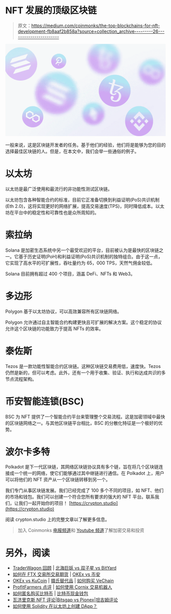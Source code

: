 # NFT 发展的顶级区块链

> 原文：<https://medium.com/coinmonks/the-top-blockchains-for-nft-development-fb8aaf2b858a?source=collection_archive---------26----------------------->

![](img/df4f29bb702a05ef09582f27eba32939.png)

一般来说，这是区块链开发者的任务。基于他们的经验，他们将是能够为您的目的选择最佳区块链的人。但是，在本文中，我们会举一些通俗的例子。

# **以太坊**

以太坊是最广泛使用和最流行的非功能性测试区块链。

以太坊包含各种智能合约的标准，目前它正准备切换到利益证明(PoS)共识机制(Eth 2.0)，这将实现更好的网络扩展，提高交易速度(TPS)，同时降低成本。以太坊在平台中的稳定性和可靠性也是众所周知的。

# **索拉纳**

Solana 是加密生态系统中另一个最受欢迎的平台，目前被认为是最快的区块链之一。它基于历史证明(PoH)和利益证明(PoS)共识机制的独特组合。由于这一点，它实现了高水平的可扩展性，吞吐量约为 65，000 TPS，天然气佣金较低。

Solana 目前拥有超过 400 个项目，涵盖 DeFi、NFTs 和 Web3。

# **多边形**

Polygon 基于以太坊协议，可以高效兼容所有区块链网络。

Polygon 允许通过自主智能合约构建更快且可扩展的解决方案。这个稳定的协议允许这个区块链的功能致力于提高 NFTs 的效率。

# **泰佐斯**

Tezos 是一款功能性智能合约区块链。这种区块链交易费用低，速度快。Tezos 仍然是新的，但可以考虑。此外，还有一个用于收集、验证、执行和达成共识的多节点流程架构。

# **币安智能连锁(BSC)**

BSC 为 NFT 提供了一个智能合约平台来管理整个交易流程。这是加密领域中最快的区块链网络之一。与其他区块链平台相比，BSC 的分散化特征是一个极好的优势。

# **波尔卡多特**

Polkadot 是下一代区块链，其网络区块链协议具有多个链，旨在将几个区块链连接成一个统一的网络，使它们能够通过其中继链进行通信。在 Polkadot 上，用户可以将他们的 NFT 资产从一个区块链转移到另一个。

我们专门从事区块链发展。我们已经完成了 100 多个不同的项目，如 NFT、他们的市场和钱包。我们可以创建一个符合您所有要求的强大的 NFT 平台。联系我们，让我们一起开始你的项目！ [https://crypton.studio](https://crypton.studio)

阅读 crypton.studio 上的完整文章以了解更多信息。

> 加入 Coinmonks [电报频道](https://t.me/coincodecap)和 [Youtube 频道](https://www.youtube.com/c/coinmonks/videos)了解加密交易和投资

# 另外，阅读

*   [TraderWagon 回顾](https://coincodecap.com/traderwagon-review) | [北海巨妖 vs 双子星 vs BitYard](https://coincodecap.com/kraken-vs-gemini-vs-bityard)
*   [如何在 FTX 交易所交易期货](https://coincodecap.com/ftx-futures-trading) | [OKEx vs 币安](https://coincodecap.com/okex-vs-binance)
*   [OKEx vs KuCoin](https://coincodecap.com/okex-kucoin) | [摄氏替代品](https://coincodecap.com/celsius-alternatives) | [如何购买 VeChain](https://coincodecap.com/buy-vechain)
*   [ProfitFarmers 点评](https://coincodecap.com/profitfarmers-review) | [如何使用 Cornix 交易机器人](https://coincodecap.com/cornix-trading-bot)
*   [如何匿名购买比特币](https://coincodecap.com/buy-bitcoin-anonymously) | [比特币现金钱包](https://coincodecap.com/bitcoin-cash-wallets)
*   [瓦济里克斯 NFT 评论](https://coincodecap.com/wazirx-nft-review)|[Bitsgap vs Pionex](https://coincodecap.com/bitsgap-vs-pionex)|[坦吉姆评论](https://coincodecap.com/tangem-wallet-review)
*   [如何使用 Solidity 在以太坊上创建 DApp？](https://coincodecap.com/create-a-dapp-on-ethereum-using-solidity)